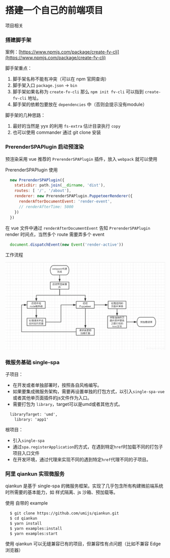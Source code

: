 # 搭建一个自己的前端项目

项目相关

### 搭建脚手架

案例：[https://www.npmjs.com/package/create-fv-cli](https://www.npmjs.com/package/create-fv-cli)

脚手架重点：

1. 脚手架名称不能有冲突（可以在 npm 官网查询）
2. 脚手架入口 `package.json` -> `bin`
3. 脚手架如果名称为 `create-fv-cli` 那么 `npm init fv-cli` 可以指到 `create-fv-cli` 地址。
4. 脚手架的依赖包要放在 `dependencies` 中（否则会提示没有module）

脚手架的几种思路：

1. 最好的当然是 yyx 的利用 `fs-extra` 估计目录执行 `copy`
2. 也可以使用 commander 通过 git clone 安装


### PrerenderSPAPlugin 启动预渲染

预渲染采用 vue 推荐的 `PrerenderSPAPlugin` 插件，放入 `webpack` 就可以使用

PrerenderSPAPlugin 使用

```js
  new PrerenderSPAPlugin({
    staticDir: path.join(__dirname, 'dist'),
    routes: [ '/', '/about'],
    renderer: new PrerenderSPAPlugin.PuppeteerRenderer({
      renderAfterDocumentEvent: 'render-event',
      // renderAfterTime: 5000
    })
  })
```

在 vue 文件中通过 `renderAfterDocumentEvent` 告知 `PrerenderSPAPlugin` render 时间点，当然多个 route 需要弄多个 event

```js
  document.dispatchEvent(new Event('render-active'))
```

工作流程

![prerender](/md/img/vue/prerender.png)


###  微服务基础 single-spa

子项目：
* 在开发或者单独部署时，按照各自风格编写。
* 如果要集成微服务架构，需要再设置单独的打包方式，以引入`single-spa-vue`或者其他单页面插件的js文件作为入口。
* 需要打包为 `library`，target可以是umd或者其他方式。
```
  libraryTarget: 'umd',
	library: 'app1'
```

根项目：
* 引入`single-spa`
* 通过`spa.registerApplication`的方式，在遇到特定`href`时加载不同的打包子项目入口文件
* 在开发环境，通过代理来实现不同的遇到特定`href`代理不同的子项目。


### 阿里 qiankun 实现微服务

qiankun 是基于 single-spa 的微服务框架。实现了几乎包含所有构建微前端系统时所需要的基本能力，如 样式隔离、js 沙箱、预加载等。

使用 自带的 example

```
  $ git clone https://github.com/umijs/qiankun.git
  $ cd qiankun
  $ yarn install
  $ yarn examples:install
  $ yarn examples:start
```

使用 qiankun 可以无缝兼容已有的项目，但兼容性有点问题（比如不兼容 Edge 浏览器）